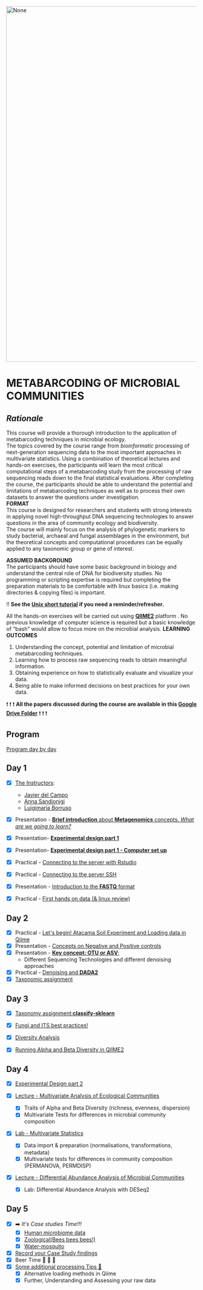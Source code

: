 <img src="main_data_dir/image.jpg" width="940" alt="None">  

**METABARCODING OF MICROBIAL COMMUNITIES**  
=====

## ***Rationale***
This course will provide a thorough introduction to the application of metabarcoding techniques in microbial ecology.  
The topics covered by the course range from *bioinformatic* processing of next-generation sequencing data to the most important approaches in multivariate statistics. Using a combination of theoretical lectures and hands-on exercises, the participants will learn the most critical computational steps of a metabarcoding study from the processing of raw sequencing reads down to the final statistical evaluations. After completing the course, the participants should be able to understand the potential and limitations of metabarcoding techniques as well as to process their own datasets to answer the questions under investigation.  
__FORMAT__  
This course is designed for researchers and students with strong interests in applying novel high-throughput DNA sequencing technologies to answer questions in the area of community ecology and biodiversity.  
The course will mainly focus on the analysis of phylogenetic markers to study bacterial, archaeal and fungal assemblages in the environment, but the theoretical concepts and computational procedures can be equally applied to any taxonomic group or gene of interest. 

__ASSUMED BACKGROUND__  
The participants should have some basic background in biology and understand the central role of DNA for biodiversity studies. No programming or scripting expertise is required but completing the preparation materials to be comfortable with linux basics (i.e. making directories & copying files) is important. 

!! **See the [Unix short tutorial](unix_short_tutorial/Readme.md) if you need a reminder/refresher.**

All the hands-on exercises will be carried out using [**QIIME2**](https://qiime2.org/) platform . No previous knowledge of computer science is required but a basic knowledge of “bash” would allow to focus more on the microbial analysis.
__LEARNING OUTCOMES__  
1) Understanding the concept, potential and limitation of microbial metabarcoding techniques.
2) Learning how to process raw sequencing reads to obtain meaningful information.
3) Obtaining experience on how to statistically evaluate and visualize your data.
4) Being able to make informed decisions on best practices for your own data.  
  
:exclamation: :exclamation: :exclamation: **All the papers discussed during the course are available in this [Google Drive Folder](https://drive.google.com/drive/u/1/folders/1-xCnyNCXgHnnArDjwU1jx3o2PmLV_a3V)** :exclamation: :exclamation: :exclamation:
  

## Program
[Program day by day](https://docs.google.com/presentation/d/1kzrlgopqXGkwVBoc_og4AOpFx8ULoJFL/edit#slide=id.p1)

## Day 1
- [X] [The Instructors]():
    - [Javier del Campo](https://scholar.google.it/citations?user=Mty5iQYAAAAJ&hl=en&oi=ao)  
    - [Anna Sandionigi](https://scholar.google.com/citations?hl=it&user=DLDuk_EAAAAJ)  
    - [Luigimaria Borruso](https://scholar.google.it/citations?user=ifNJPJEAAAAJ&hl=it)  
- [X] Presentation - [**Brief introduction** about __Metagenomics__ concepts. *What are we going to learn?*](https://docs.google.com/presentation/d/1sv9m6DGiWOAWHNO0CHFBXDUsSUOhb20h/edit?usp=drive_link&ouid=114200662110058699819&rtpof=true&sd=true)
- [X] Presentation-  [**Experimental design part 1** ](https://docs.google.com/presentation/d/1H6ATnhWfvrl5IrjsF68llsJH_uKH4AHl/edit?usp=drive_link&ouid=114200662110058699819&rtpof=true&sd=true)
- [X] Presentation-  [**Experimental design part 1 - Computer set up** ](https://docs.google.com/presentation/d/1H6ATnhWfvrl5IrjsF68llsJH_uKH4AHl/edit#slide=id.g32c66d1f86a_0_0)
- [X] Practical - [Connecting to the server with Rstudio](https://docs.google.com/presentation/d/1H6ATnhWfvrl5IrjsF68llsJH_uKH4AHl/edit#slide=id.g32c704bc1a0_0_7)  
- [X] Practical - [Connecting to the server SSH](https://drive.google.com/file/d/18l2-7lqNTg5cwf_KJQWOkKWR-C3xYQkn/view?usp=drive_link)
- [X] Presentation - [Introduction to the **FASTQ** format](https://docs.google.com/presentation/d/1wfZsurKewWp0ToKb5PAfUTWHEh1bLBHA/edit?usp=drive_link&ouid=114200662110058699819&rtpof=true&sd=true)
- [X] Practical - [First hands on data (& linux review)](main_data_dir/Session1_Fastq_linux.md)


## Day 2
- [X] Practical - [Let's begin! Atacama Soil Experiment and Loading data in Qiime](16S_ITS_tutorial/readme.md) 
- [X] Presentation - [Concepts on Negative and Positive controls](main_data_dir/controls.md)
- [X] Presentation - [**Key concept: OTU or ASV**;](https://docs.google.com/presentation/d/1Kh_RCdJ2CuojAJCLeEj7-T3Qav-tncSS/edit?usp=drive_link&ouid=103395187960487769781&rtpof=true&sd=true)
  - Different Sequencing Technologies and different denoising approaches
- [X] Practical - [Denoising and **DADA2**](16S_ITS_tutorial/readme.md#step2-quality-controlling-sequences-and-building-feature-table-and-feature-data)
- [X] [Taxonomic assignment](https://docs.google.com/presentation/d/10ExRGzgoCzC_ZKWv1lGKBGesChWdLcq1/edit?usp=drive_link&ouid=103395187960487769781&rtpof=true&sd=true)
## Day 3
- [X] [Taxonomy assignment:**classify-sklearn**](16S_ITS_tutorial/readme.md#step3-summarizing-feature-table-and-feature-data)
- [X] [Fungi and ITS best practices!](https://docs.google.com/presentation/d/14k4cnKy7ZT_b4vvvo2UREiyhZ1HUn5P0/edit?usp=drive_link&ouid=103395187960487769781&rtpof=true&sd=true)

- [X] [Diversity Analysis](https://docs.google.com/presentation/d/1Wjf5QibYwf6lTYIpQTEUVO4HNxc0nYUy/edit#slide=id.g2b75d256dc1_0_564)
- [X] [Running Alpha and Beta Diversity in QIIME2](16S_ITS_tutorial/readme.md#step6-analyzing-alpha-and-beta-diversities)





## Day 4
- [X] [Experimental Design part 2 ](https://docs.google.com/presentation/d/1jkHVJ7l-lWs-Gi0rbFr74giZv8JhOpneiFmUqnFk1Nk/edit#slide=id.g2b75b176bc2_0_489)

- [X] [Lecture  - Multivariate Analysis of Ecological Communities](https://docs.google.com/presentation/d/1SEXLnsAk71ghWJFBjvnSL9-JIU5kHyYi/edit?usp=sharing&ouid=113644278417838041864&rtpof=true&sd=true)  
  - [X] Traits of Alpha and Beta Diversity (richness, evenness, dispersion)  
  - [X] Multivariate Tests for differences in microbial community composition  
- [X] [Lab  - Multivariate Statistics](https://glcdn.githack.com/bfosso/physalia_metabarcoding_oct2021/raw/main/Day4_5_material/Physalia-Metabarcoding-Course-Oct21.html)  
  - [X] Data import & preparation (normalisations, transformations, metadata)  
  - [X] Multivariate tests for differences in community composition (PERMANOVA, PERMDISP)    
- [X] [Lecture - Differential Abundance Analysis of Microbial Communities](https://docs.google.com/presentation/d/1Z2F2_goIAuuKXQQ7ocClOgq8x6tbpClW/edit?usp=sharing&ouid=113644278417838041864&rtpof=true&sd=true) 
  - [X] Lab: Differential Abundance Analysis with DESeq2

## Day 5

- [X] :arrow_right: _It's Case studies Time!!!_
  - [X] [Human microbiome data](Case_Studies/human_cancer/readme.md)
  - [X] [Zoological(Bees bees bees!)](Case_Studies/Bee_microbiome/readme.md)
  - [X] [Water-mosquito](Case_Studies/water_mosquito/readme.md)
- [X] [Record your Case Study findings](https://drive.google.com/drive/folders/1BAdmWaNh3kvZMjGR-efPyd4ZVv8bUkon?usp=drive_link)
- [X] Beer Time :beers: :beers: :beers: 
- [X] [Some additional processing Tips :volcano: ](DataImport_and_Tax_management/readme.md)
  - [X] Alternative loading methods in Qiime
  - [X] Further, Understanding and Assessing your raw data

